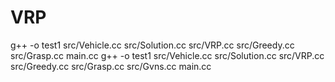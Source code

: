 # VRP
 g++ -o test1 src/Vehicle.cc src/Solution.cc src/VRP.cc src/Greedy.cc src/Grasp.cc main.cc
  g++ -o test1 src/Vehicle.cc src/Solution.cc src/VRP.cc src/Greedy.cc src/Grasp.cc src/Gvns.cc main.cc